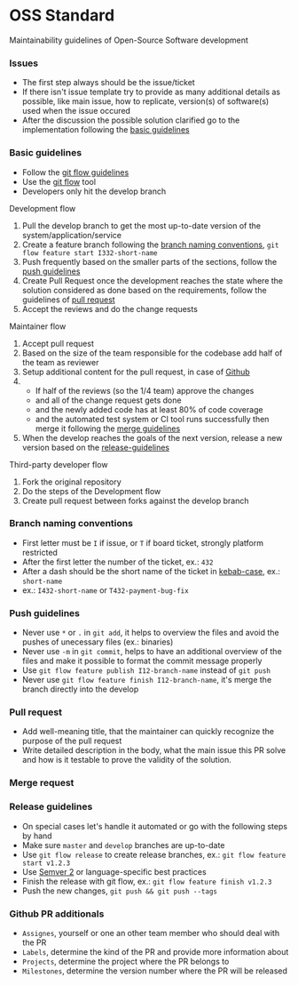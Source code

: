 # OSS Standard

Maintainability guidelines of Open-Source Software development

### Issues

- The first step always should be the issue/ticket
- If there isn't issue template try to provide as many additional details as possible, like main issue, how to replicate, version(s) of software(s) used when the issue occured
- After the discussion the possible solution clarified go to the implementation following the [basic guidelines](#basic-guidelines)

### Basic guidelines

- Follow the [git flow guidelines ](https://nvie.com/posts/a-successful-git-branching-model/)
- Use the [git flow](https://github.com/nvie/gitflow/wiki/Installation) tool
- Developers only hit the develop branch

Development flow
1. Pull the develop branch to get the most up-to-date version of the system/application/service
2. Create a feature branch following the [branch naming conventions](#branch-naming-concentions), `git flow feature start I332-short-name`
3. Push frequently based on the smaller parts of the sections, follow the [push guidelines](#push-guidelines)
4. Create Pull Request once the development reaches the state where the solution considered as done based on the requirements, follow the guidelines of [pull request](#pull-request)
5. Accept the reviews and do the change requests

Maintainer flow
1. Accept pull request
2. Based on the size of the team responsible for the codebase add half of the team as reviewer
3. Setup additional content for the pull request, in case of [Github](#github-pr-additionals) 
4. - If half of the reviews (so the 1/4 team) approve the changes 
   - and all of the change request gets done 
   - and the newly added code has at least 80% of code coverage 
   - and the automated test system or CI tool runs successfully then merge it following the [merge guidelines](#merge-guidelines)
5. When the develop reaches the goals of the next version, release a new version based on the [release-guidelines](#release-guidelines)

Third-party developer flow
1. Fork the original repository
2. Do the steps of the Development flow
3. Create pull request between forks against the develop branch

### Branch naming conventions

- First letter must be `I` if issue, or `T` if board ticket, strongly platform restricted
- After the first letter the number of the ticket, ex.: `432`
- After a dash should be the short name of the ticket in [kebab-case](https://trends.google.com/trends/explore?date=all&q=kebab-case,spinal-case,lisp-case,dash-case,caterpillar-case), ex.: `short-name`
- ex.: `I432-short-name` or `T432-payment-bug-fix`


### Push guidelines

- Never use `*` or `.` in `git add`, it helps to overview the files and avoid the pushes of unecessary files (ex.: binaries)
- Never use `-m` in `git commit`, helps to have an additional overview of the files and make it possible to format the commit message properly
- Use `git flow feature publish I12-branch-name` instead of `git push`
- Never use `git flow feature finish I12-branch-name`, it's merge the branch directly into the develop

### Pull request

- Add well-meaning title, that the maintainer can quickly recognize the purpose of the pull request
- Write detailed description in the body, what the main issue this PR solve and how is it testable to prove the validity of the solution.

### Merge request



### Release guidelines

- On special cases let's handle it automated or go with the following steps by hand
- Make sure `master` and `develop` branches are up-to-date
- Use `git flow release` to create release branches, ex.: `git flow feature start v1.2.3`
- Use [Semver 2](https://semver.org/) or language-specific best practices
- Finish the release with git flow, ex.: `git flow feature finish v1.2.3`
- Push the new changes, `git push && git push --tags`

### Github PR additionals

- `Assignes`, yourself or one an other team member who should deal with the PR
- `Labels`, determine the kind of the PR and provide more information about
- `Projects`, determine the project where the PR belongs to
- `Milestones`, determine the version number where the PR will be released
